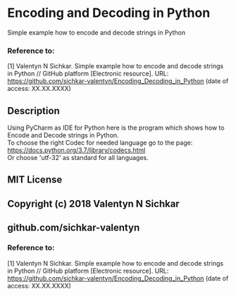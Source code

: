 # Encoding and Decoding in Python
Simple example how to encode and decode strings in Python

### Reference to:
[1] Valentyn N Sichkar. Simple example how to encode and decode strings in Python // GitHub platform [Electronic resource]. URL: https://github.com/sichkar-valentyn/Encoding_Decoding_in_Python (date of access: XX.XX.XXXX)

## Description
Using PyCharm as IDE for Python here is the program which shows how to Encode and Decode strings in Python.
<br/>To choose the right Codec for needed language go to the page: https://docs.python.org/3.7/library/codecs.html
<br/>Or choose 'utf-32' as standard for all languages.

## MIT License
## Copyright (c) 2018 Valentyn N Sichkar
## github.com/sichkar-valentyn
### Reference to:
[1] Valentyn N Sichkar. Simple example how to encode and decode strings in Python // GitHub platform [Electronic resource]. URL: https://github.com/sichkar-valentyn/Encoding_Decoding_in_Python (date of access: XX.XX.XXXX)
